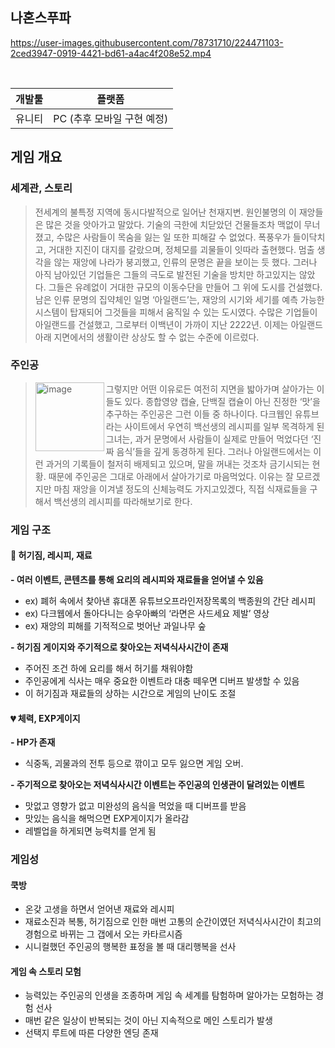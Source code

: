 ## 나혼스푸파
https://user-images.githubusercontent.com/78731710/224471103-2ced3947-0919-4421-bd61-a4ac4f208e52.mp4

<br/>

|개발툴|플랫폼|
| :------------------------------------------------------------: | :------------------------------------------------------------: |
|유니티|PC (추후 모바일 구현 예정)|

## 게임 개요
### 세계관, 스토리
> 전세계의 불특정 지역에 동시다발적으로 일어난 천재지변. 원인불명의 이 재앙들은  많은 것을 앗아가고 말았다. 기술의 극한에 치닫았던 건물들조차 맥없이 무너졌고, 수많은 사람들이 목숨을 잃는 일 또한 피해갈 수 없었다. 폭풍우가 들이닥치고, 거대한 지진이 대지를 갈랐으며, 정체모를 괴물들이 잇따라 출현했다. 멈출 생각을 않는 재앙에 나라가 붕괴했고, 인류의 문명은 끝을 보이는 듯 했다.
그러나 아직 남아있던 기업들은 그들의 극도로 발전된 기술을 방치만 하고있지는 않았다. 그들은 유례없이 거대한 규모의 이동수단을 만들어 그 위에 도시를 건설했다. 남은 인류 문명의 집약체인 일명 ‘아일랜드’는, 재앙의 시기와 세기를 예측 가능한 시스템이 탑재되어 그것들을 피해서 움직일 수 있는 도시였다. 수많은 기업들이 아일랜드를 건설했고, 그로부터 이백년이 가까이 지난 2222년. 이제는 아일랜드 아래 지면에서의 생활이란 상상도 할 수 없는 수준에 이르렀다.

### 주인공
> <img width="110px" align="left" alt="image" src="https://user-images.githubusercontent.com/78731710/224472495-e0156657-e912-412b-b037-1b9a4545f03d.png">  그렇지만 어떤 이유로든 여전히 지면을 밟아가며 살아가는 이들도 있다. 종합영양 캡슐, 단백질 캡슐이 아닌 진정한 ‘맛’을 추구하는 주인공은 그런 이들 중 하나이다. 다크웹인 유튜브라는 사이트에서 우연히 백선생의 레시피를 일부 목격하게 된 그녀는, 과거 문명에서 사람들이 실제로 만들어 먹었다던 ‘진짜 음식’들을 깊게 동경하게 된다. 그러나 아일랜드에서는 이런 과거의 기록들이 철저히 배제되고 있으며, 말을 꺼내는 것조차 금기시되는 현황. 때문에 주인공은 그대로 아래에서 살아가기로 마음먹었다. 이유는 잘 모르겠지만 마침 재앙을 이겨낼 정도의 신체능력도 가지고있겠다, 직접 식재료들을 구해서 백선생의 레시피를 따라해보기로 한다.

### 게임 구조
#### 🍖 허기짐, 레시피, 재료
**- 여러 이벤트, 콘텐츠를 통해 요리의 레시피와 재료들을 얻어낼 수 있음**  
  - ex) 폐허 속에서 찾아낸 휴대폰 유튜브오프라인저장목록의 백종원의 간단 레시피  
  - ex) 다크웹에서 돌아다니는 승우아빠의 ‘라면은 사드세요 제발’ 영상  
  - ex) 재앙의 피해를 기적적으로 벗어난 과일나무 숲  
  
**- 허기짐 게이지와 주기적으로 찾아오는 저녁식사시간이 존재**  
  - 주어진 조건 하에 요리를 해서 허기를 채워야함  
  - 주인공에게 식사는 매우 중요한 이벤트라 대충 떼우면 디버프 발생할 수 있음  
  - 이 허기짐과 재료들의 상하는 시간으로 게임의 난이도 조절  
  
#### 💔 체력, EXP게이지
**- HP가 존재**  
  - 식중독, 괴물과의 전투 등으로 깎이고 모두 잃으면 게임 오버.  

**- 주기적으로 찾아오는 저녁식사시간 이벤트는 주인공의 인생관이 달려있는 이벤트**  
  - 맛없고 영향가 없고 미완성의 음식을 먹었을 때 디버프를 받음
  - 맛있는 음식을 해먹으면 EXP게이지가 올라감
  - 레벨업을 하게되면 능력치를 얻게 됨
 
 ### 게임성
 #### 쿡방
 - 온갖 고생을 하면서 얻어낸 재료와 레시피
 - 재료소진과 복통, 허기짐으로 인한 매번 고통의 순간이였던 저녁식사시간이 최고의 경험으로 바뀌는 그 갭에서 오는 카타르시즘
 - 시니컬했던 주인공의 행복한 표정을 볼 때 대리행복을 선사
 #### 게임 속 스토리 모험
 - 능력있는 주인공의 인생을 조종하며 게임 속 세계를 탐험하며 알아가는 모험하는 경험 선사
 - 매번 같은 일상이 반복되는 것이 아닌 지속적으로 메인 스토리가 발생
 - 선택지 루트에 따른 다양한 엔딩 존재



